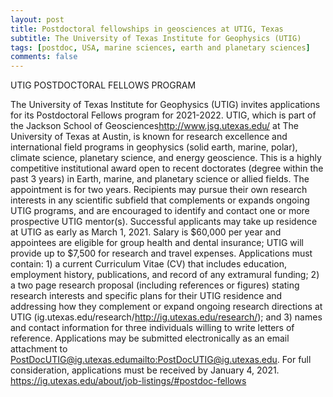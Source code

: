 ```yaml
---
layout: post
title: Postdoctoral fellowships in geosciences at UTIG, Texas 
subtitle: The University of Texas Institute for Geophysics (UTIG)
tags: [postdoc, USA, marine sciences, earth and planetary sciences]
comments: false
---
```

UTIG POSTDOCTORAL FELLOWS PROGRAM

The University of Texas Institute for Geophysics (UTIG) invites applications for its Postdoctoral Fellows program for 2021-2022. UTIG, which is part of the Jackson School of Geosciences<http://www.jsg.utexas.edu/> at The University of Texas at Austin, is known for research excellence and international field programs in geophysics (solid earth, marine, polar), climate science, planetary science, and energy geoscience.
This is a highly competitive institutional award open to recent doctorates (degree within the past 3 years) in Earth, marine, and planetary science or allied fields.  The appointment is for two years. Recipients may pursue their own research interests in any scientific subfield that complements or expands ongoing UTIG programs, and are encouraged to identify and contact one or more prospective UTIG mentor(s). Successful applicants may take up residence at UTIG as early as March 1, 2021. Salary is $60,000 per year and appointees are eligible for group health and dental insurance; UTIG will provide up to $7,500 for research and travel expenses.
Applications must contain: 1) a current Curriculum Vitae (CV) that includes education, employment history, publications, and record of any extramural funding; 2) a two page research proposal (including references or figures) stating research interests and specific plans for their UTIG residence and addressing how they complement or expand ongoing research directions at UTIG (ig.utexas.edu/research/<http://ig.utexas.edu/research/>); and 3) names and contact information for three individuals willing to write letters of reference.  Applications may be submitted electronically as an email attachment to PostDocUTIG@ig.utexas.edu<mailto:PostDocUTIG@ig.utexas.edu>.  For full consideration, applications must be received by January 4, 2021.
https://ig.utexas.edu/about/job-listings/#postdoc-fellows
